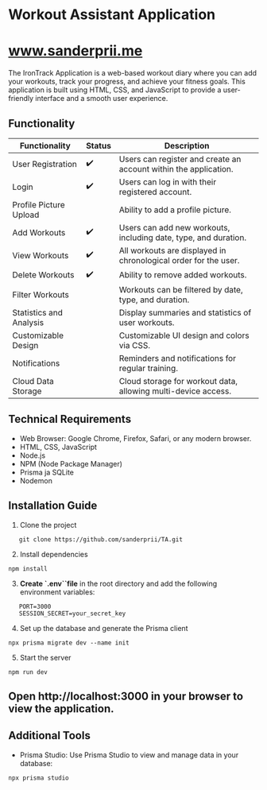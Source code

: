 # Workout Assistant Application

# www.sanderprii.me

The IronTrack Application is a web-based workout diary where you can add your workouts, track your progress, and achieve your fitness goals. This application is built using HTML, CSS, and JavaScript to provide a user-friendly interface and a smooth user experience.
## Functionality

| Functionality           | Status      | Description                                                                 |
|----------------------------|-------------|-----------------------------------------------------------------------------|
| User Registration         |:heavy_check_mark: | Users can register and create an account within the application.                      |
| Login            |  :heavy_check_mark: | Users can log in with their registered account.                       |
| Profile Picture Upload    |    | Ability to add a profile picture.                                             |
| Add Workouts     |     :heavy_check_mark:   | Users can add new workouts, including date, type, and duration.               |
| View Workouts    |    :heavy_check_mark:    | All workouts are displayed in chronological order for the user.           |
| Delete Workouts    | :heavy_check_mark: | Ability to remove added workouts.                                    |
| Filter Workouts  |      | Workouts can be filtered by date, type, and duration.           |
| Statistics and Analysis      |       | Display summaries and statistics of user workouts.                |
| Customizable Design         |       | Customizable UI design and colors via CSS.                  |
| Notifications          |      | Reminders and notifications for regular training.                   |
| Cloud Data Storage |      | Cloud storage for workout data, allowing multi-device access. |


## Technical Requirements

- Web Browser: Google Chrome, Firefox, Safari, or any modern browser.
- HTML, CSS, JavaScript
- Node.js
- NPM (Node Package Manager)
- Prisma ja SQLite
- Nodemon

## Installation Guide

1. Clone the project

```
   git clone https://github.com/sanderprii/TA.git
```
2. Install dependencies
```
npm install
```
3. **Create `.env``file** in the root directory and add the following environment variables:
 ```plaintext
    PORT=3000
    SESSION_SECRET=your_secret_key
 ```

4. Set up the database and generate the Prisma client
```
npx prisma migrate dev --name init
```

5. Start the server
```
npm run dev
```
## Open http://localhost:3000 in your browser to view the application.

## Additional Tools

- Prisma Studio: Use Prisma Studio to view and manage data in your database:
```
npx prisma studio
```